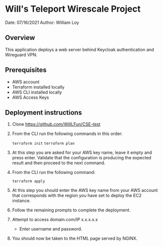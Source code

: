 # Will's Teleport Wirescale Project

Date: 07/16/2021
Author: William Loy


## Overview

This application deploys a web server behind Keycloak authentication and Wireguard VPN.

## Prerequisites

- AWS account
- Terraform installed locally
- AWS CLI installed locally
- AWS Access Keys 

## Deployment instructions

1. Clone https://github.com/WillLFun/CSE-test

2. From the CLI run the following commands in this order:

    `terraform init`
    `terraform plan`

3. At this step you are asked for your AWS key name, leave it empty and press enter.
   Validate that the configuration is producing the expected result and then proceed to the next command.

4. From the CLI run the following command:

    `terraform apply`

5. At this step you should enter the AWS key name from your AWS account that corresponds with the region you have set to deploy the EC2 instance.

6. Follow the remaining prompts to complete the deployment.

7. Attempt to access domain.com/IP x.x.x.x.x

    - Enter username and password.

8. You should now be taken to the HTML page served by NGINX.

